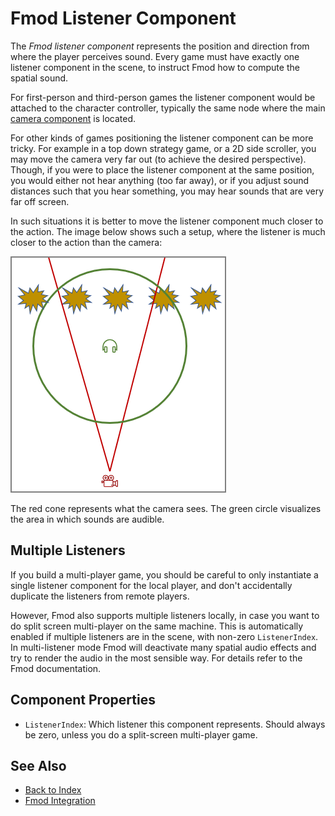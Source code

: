 # Fmod Listener Component

The *Fmod listener component* represents the position and direction from where the player perceives sound. Every game must have exactly one listener component in the scene, to instruct Fmod how to compute the spatial sound.

For first-person and third-person games the listener component would be attached to the character controller, typically the same node where the main [camera component](../graphics/camera-component.md) is located.

For other kinds of games positioning the listener component can be more tricky. For example in a top down strategy game, or a 2D side scroller, you may move the camera very far out (to achieve the desired perspective). Though, if you were to place the listener component at the same position, you would either not hear anything (too far away), or if you adjust sound distances such that you hear something, you may hear sounds that are very far off screen.

In such situations it is better to move the listener component much closer to the action. The image below shows such a setup, where the listener is much closer to the action than the camera:

![Listener](media/listener.png)

The red cone represents what the camera sees. The green circle visualizes the area in which sounds are audible.

## Multiple Listeners

If you build a multi-player game, you should be careful to only instantiate a single listener component for the local player, and don't accidentally duplicate the listeners from remote players.

However, Fmod also supports multiple listeners locally, in case you want to do split screen multi-player on the same machine. This is automatically enabled if multiple listeners are in the scene, with non-zero `ListenerIndex`. In multi-listener mode Fmod will deactivate many spatial audio effects and try to render the audio in the most sensible way. For details refer to the Fmod documentation.

## Component Properties

* `ListenerIndex`: Which listener this component represents. Should always be zero, unless you do a split-screen multi-player game.

## See Also

* [Back to Index](../index.md)
* [Fmod Integration](fmod-overview.md)
